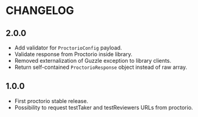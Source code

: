 CHANGELOG
=========

2.0.0
-----
- Add validator for `ProctorioConfig` payload.
- Validate response from Proctorio inside library.
- Removed externalization of Guzzle exception to library clients. 
- Return self-contained `ProctorioResponse` object instead of raw array.

1.0.0
-----
- First proctorio stable release.
- Possibility to request testTaker and testReviewers URLs from proctorio.
